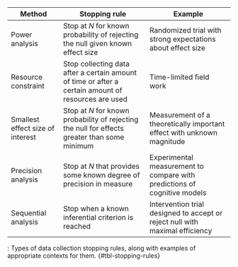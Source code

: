 | Method                           | Stopping rule                                                                                       | Example                                                                      |
|----------------------------------|-----------------------------------------------------------------------------------------------------|------------------------------------------------------------------------------|
| Power analysis                   | Stop at $N$ for known probability of rejecting the null given known effect size                       | Randomized trial with strong expectations about effect size                  |
| Resource constraint              | Stop collecting data after a certain amount of time or after a certain amount of resources are used | Time-limited field work                                                      |
| Smallest effect size of interest | Stop at $N$ for known probability of rejecting the null for effects greater than some minimum         | Measurement of a theoretically important effect with unknown magnitude       |
| Precision analysis               | Stop at $N$ that provides some known degree of precision in measure                                   | Experimental measurement to compare with predictions of cognitive models     |
| Sequential analysis              | Stop when a known inferential criterion is reached                                                  | Intervention trial designed to accept or reject null with maximal efficiency |

: Types of data collection stopping rules, along with examples of appropriate contexts for them. {#tbl-stopping-rules}
